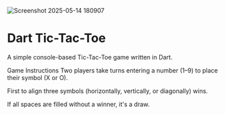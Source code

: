 ![Screenshot 2025-05-14 180907](https://github.com/user-attachments/assets/a577dc40-abdc-4581-aa50-759c6fcc6828)
# Dart Tic-Tac-Toe

A simple console-based Tic-Tac-Toe game written in Dart.



Game Instructions
Two players take turns entering a number (1–9) to place their symbol (X or O).

First to align three symbols (horizontally, vertically, or diagonally) wins.

If all spaces are filled without a winner, it's a draw.
